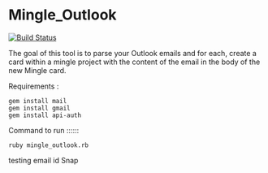 # Mingle_Outlook
[![Build Status](https://snap-ci.com/ankitsri11/Mingle_Outlook/branch/test/build_image)](https://snap-ci.com/ankitsri11/Mingle_Outlook/branch/test)

The goal of this tool is to parse your Outlook emails and for each, create a card within a mingle project with the content of the email in the body of the new Mingle card. 

Requirements : 
 
 ```
 gem install mail
 gem install gmail
 gem install api-auth
 ```
 
Command to run ::::::


`ruby mingle_outlook.rb`

testing email id Snap




